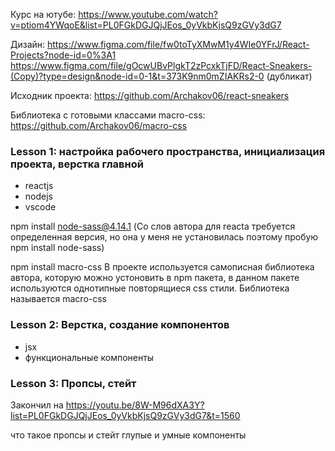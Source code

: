 Курс на ютубе:
https://www.youtube.com/watch?v=ptiom4YWqoE&list=PL0FGkDGJQjJEos_0yVkbKjsQ9zGVy3dG7

Дизайн: 
https://www.figma.com/file/fw0toTyXMwM1y4WIe0YFrJ/React-Projects?node-id=0%3A1
https://www.figma.com/file/gOcwUBvPlgkT2zPcxkTjFD/React-Sneakers-(Copy)?type=design&node-id=0-1&t=373K9nm0mZIAKRs2-0 (дубликат)

Исходник проекта: 
https://github.com/Archakov06/react-sneakers

Библиотека с готовыми классами macro-css: 
https://github.com/Archakov06/macro-css



### Lesson 1: настройка рабочего пространства, инициализация проекта, верстка главной
- reactjs
- nodejs
- vscode

npm install node-sass@4.14.1 (Со слов автора для reacta требуется определенная версия, но она у меня не установилась поэтому пробую npm install node-sass)

npm install macro-css В проекте используется самописная библиотека автора, которую можно устоновить в npm пакета, в данном пакете используются однотипные повторящиеся css стили. Библиотека называется macro-css



### Lesson 2: Верстка, создание компонентов
- jsx
- функциональные компоненты



### Lesson 3: Пропсы, стейт

Закончил на https://youtu.be/8W-M96dXA3Y?list=PL0FGkDGJQjJEos_0yVkbKjsQ9zGVy3dG7&t=1560

что такое пропсы и стейт
глупые и умные компоненты








